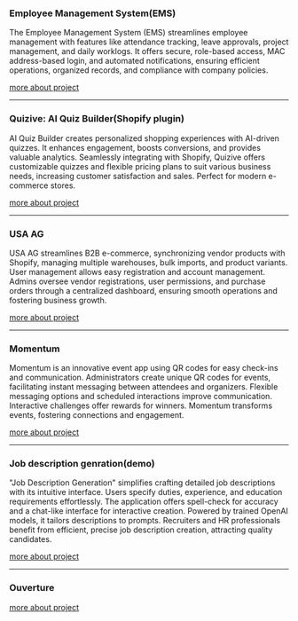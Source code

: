 <h3>Employee Management System(EMS)</h3>
<p>The Employee Management System (EMS) streamlines employee management with features like attendance tracking, leave approvals, project management, and daily worklogs. It offers secure, role-based access, MAC address-based login, and automated notifications, ensuring efficient operations, organized records, and compliance with company policies.</p>

[more about project](ems/README.md)

<hr/>
<h3>Quizive: AI Quiz Builder(Shopify plugin)</h3>
<p>AI Quiz Builder creates personalized shopping experiences with AI-driven quizzes. It enhances engagement, boosts conversions, and provides valuable analytics. Seamlessly integrating with Shopify, Quizive offers customizable quizzes and flexible pricing plans to suit various business needs, increasing customer satisfaction and sales. Perfect for modern e-commerce stores.</p>

[more about project](quizive/README.md)

<hr />
<h3>USA AG</h3>
<p>
USA AG streamlines B2B e-commerce, synchronizing vendor products with Shopify, managing multiple warehouses, bulk imports, and product variants. User management allows easy registration and account management. Admins oversee vendor registrations, user permissions, and purchase orders through a centralized dashboard, ensuring smooth operations and fostering business growth.
</p>

[more about project](us-ag-vendor/README.md)

<hr />
<h3>Momentum</h3>
<p>
Momentum is an innovative event app using QR codes for easy check-ins and communication. Administrators create unique QR codes for events, facilitating instant messaging between attendees and organizers. Flexible messaging options and scheduled interactions improve communication. Interactive challenges offer rewards for winners. Momentum transforms events, fostering connections and engagement.
</p>

[more about project](momentum/readme.md)

<hr />
<h3>Job description genration(demo)</h3>
<p>
"Job Description Generation" simplifies crafting detailed job descriptions with its intuitive interface. Users specify duties, experience, and education requirements effortlessly. The application offers spell-check for accuracy and a chat-like interface for interactive creation. Powered by trained OpenAI models, it tailors descriptions to prompts. Recruiters and HR professionals benefit from efficient, precise job description creation, attracting quality candidates.
</p>

[more about project](job-desc-generation/README.md)

<hr />
<h3>Ouverture</h3>
<p>


</p>

[more about project](ouverture/README.md)
